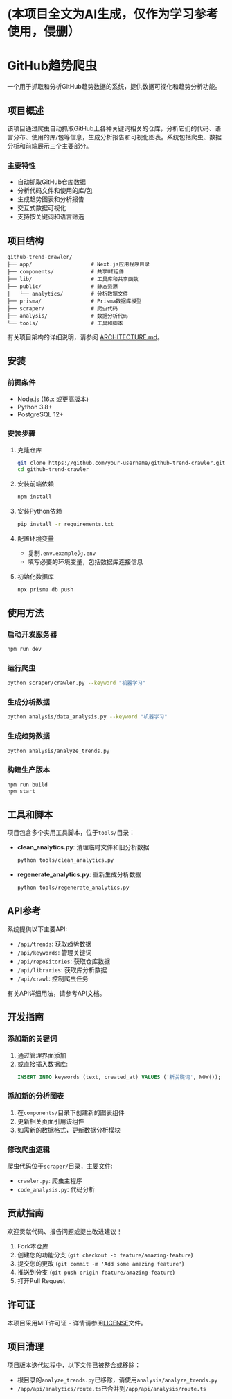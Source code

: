 # (本项目全文为AI生成，仅作为学习参考使用，侵删）

# GitHub趋势爬虫

一个用于抓取和分析GitHub趋势数据的系统，提供数据可视化和趋势分析功能。

## 项目概述

该项目通过爬虫自动抓取GitHub上各种关键词相关的仓库，分析它们的代码、语言分布、使用的库/包等信息，生成分析报告和可视化图表。系统包括爬虫、数据分析和前端展示三个主要部分。

### 主要特性

- 自动抓取GitHub仓库数据
- 分析代码文件和使用的库/包
- 生成趋势图表和分析报告
- 交互式数据可视化
- 支持按关键词和语言筛选

## 项目结构

```
github-trend-crawler/
├── app/                   # Next.js应用程序目录
├── components/            # 共享UI组件
├── lib/                   # 工具库和共享函数
├── public/                # 静态资源
│   └── analytics/         # 分析数据文件
├── prisma/                # Prisma数据库模型
├── scraper/               # 爬虫代码
├── analysis/              # 数据分析代码
└── tools/                 # 工具和脚本
```

有关项目架构的详细说明，请参阅 [ARCHITECTURE.md](ARCHITECTURE.md)。

## 安装

### 前提条件

- Node.js (16.x 或更高版本)
- Python 3.8+
- PostgreSQL 12+

### 安装步骤

1. 克隆仓库
   ```bash
   git clone https://github.com/your-username/github-trend-crawler.git
   cd github-trend-crawler
   ```

2. 安装前端依赖
   ```bash
   npm install
   ```

3. 安装Python依赖
   ```bash
   pip install -r requirements.txt
   ```

4. 配置环境变量
   - 复制`.env.example`为`.env`
   - 填写必要的环境变量，包括数据库连接信息

5. 初始化数据库
   ```bash
   npx prisma db push
   ```

## 使用方法

### 启动开发服务器

```bash
npm run dev
```

### 运行爬虫

```bash
python scraper/crawler.py --keyword "机器学习"
```

### 生成分析数据

```bash
python analysis/data_analysis.py --keyword "机器学习"
```

### 生成趋势数据

```bash
python analysis/analyze_trends.py
```

### 构建生产版本

```bash
npm run build
npm start
```

## 工具和脚本

项目包含多个实用工具脚本，位于`tools/`目录：

- **clean_analytics.py**: 清理临时文件和旧分析数据
  ```bash
  python tools/clean_analytics.py
  ```

- **regenerate_analytics.py**: 重新生成分析数据
  ```bash
  python tools/regenerate_analytics.py
  ```

## API参考

系统提供以下主要API:

- `/api/trends`: 获取趋势数据
- `/api/keywords`: 管理关键词
- `/api/repositories`: 获取仓库数据
- `/api/libraries`: 获取库分析数据
- `/api/crawl`: 控制爬虫任务

有关API详细用法，请参考API文档。

## 开发指南

### 添加新的关键词

1. 通过管理界面添加
2. 或直接插入数据库:
   ```sql
   INSERT INTO keywords (text, created_at) VALUES ('新关键词', NOW());
   ```

### 添加新的分析图表

1. 在`components/`目录下创建新的图表组件
2. 更新相关页面引用该组件
3. 如需新的数据格式，更新数据分析模块

### 修改爬虫逻辑

爬虫代码位于`scraper/`目录，主要文件:

- `crawler.py`: 爬虫主程序
- `code_analysis.py`: 代码分析

## 贡献指南

欢迎贡献代码、报告问题或提出改进建议！

1. Fork本仓库
2. 创建您的功能分支 (`git checkout -b feature/amazing-feature`)
3. 提交您的更改 (`git commit -m 'Add some amazing feature'`)
4. 推送到分支 (`git push origin feature/amazing-feature`)
5. 打开Pull Request

## 许可证

本项目采用MIT许可证 - 详情请参阅[LICENSE](LICENSE)文件。

## 项目清理

项目版本迭代过程中，以下文件已被整合或移除：

- 根目录的`analyze_trends.py`已移除，请使用`analysis/analyze_trends.py`
- `/app/api/analytics/route.ts`已合并到`/app/api/analysis/route.ts`
